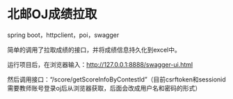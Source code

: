 # 北邮OJ成绩拉取
spring boot，httpclient，poi，swagger

简单的调用了拉取成绩的接口，并将成绩信息持久化到excel中。

运行项目后，在浏览器输入：http://127.0.0.1:8888/swagger-ui.html

然后调用接口：“/score/getScoreInfoByContestId”（目前csrftoken和sessionid需要教师账号登录oj后从浏览器获取，后面会改成用户名和密码的形式）
